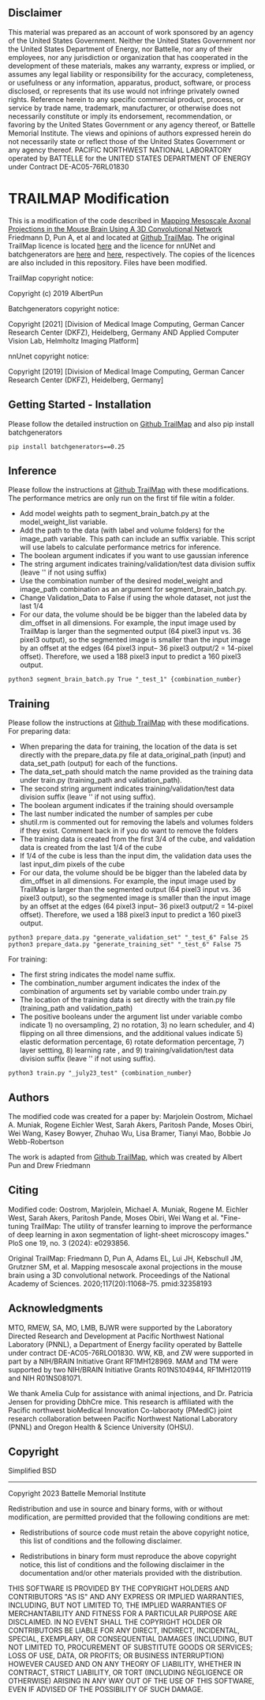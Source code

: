 
## Disclaimer

This material was prepared as an account of work sponsored by an agency of the United States Government.  Neither the United States Government nor the United States Department of Energy, nor Battelle, nor any of their employees, nor any jurisdiction or organization that has cooperated in the development of these materials, makes any warranty, express or implied, or assumes any legal liability or responsibility for the accuracy, completeness, or usefulness or any information, apparatus, product, software, or process disclosed, or represents that its use would not infringe privately owned rights.
Reference herein to any specific commercial product, process, or service by trade name, trademark, manufacturer, or otherwise does not necessarily constitute or imply its endorsement, recommendation, or favoring by the United States Government or any agency thereof, or Battelle Memorial Institute. The views and opinions of authors expressed herein do not necessarily state or reflect those of the United States Government or any agency thereof.
PACIFIC NORTHWEST NATIONAL LABORATORY
operated by
BATTELLE
for the
UNITED STATES DEPARTMENT OF ENERGY
under Contract DE-AC05-76RL01830

# TRAILMAP Modification

This is a modification of the code described in  [Mapping Mesoscale Axonal Projections in the Mouse Brain Using A 3D Convolutional Network](https://www.biorxiv.org/content/10.1101/812644v1.full) Friedmann D, Pun A, et al and located at [Github TrailMap](https://github.com/AlbertPun/TRAILMAP). The original TrailMap licence is located [here](https://github.com/dfriedma/TRAILMAP/blob/master/LICENSE) and the licence for nnUNet and batchgenerators are [here](https://github.com/MIC-DKFZ/nnUNet/blob/master/LICENSE) and [here](https://github.com/MIC-DKFZ/batchgenerators/blob/master/LICENSE), respectively. The copies of the licences are also included in this repository. Files have been modified.

TrailMap copyright notice:

Copyright (c) 2019 AlbertPun

Batchgenerators copyright notice:

 Copyright [2021] [Division of Medical Image Computing, German Cancer Research Center (DKFZ), Heidelberg, Germany
   AND Applied Computer Vision Lab, Helmholtz Imaging Platform]

nnUnet copyright notice:

  Copyright [2019] [Division of Medical Image Computing, German Cancer Research Center (DKFZ), Heidelberg, Germany]

## Getting Started - Installation

Please follow the detailed instruction on [Github TrailMap](https://github.com/AlbertPun/TRAILMAP) and also pip install batchgenerators

```
pip install batchgenerators==0.25
```

## Inference

Please follow the instructions at [Github TrailMap](https://github.com/AlbertPun/TRAILMAP) with these modifications. The performance metrics are only run on the first tif file witin a folder.
* Add model weights path to segment_brain_batch.py at the model_weight_list variable.
* Add the path to the data (with label and volume folders) for the image_path variable. This path can include an suffix variable. This script will use labels to calculate performance metrics for inference.
* The boolean argument indicates if you want to use gaussian inference
* The string argument indicates training/validation/test data division suffix (leave '' if not using suffix)
* Use the combination number of the desired model_weight and image_path combination as an argument for segment_brain_batch.py.
* Change Validation_Data to False if using the whole dataset, not just the last 1/4
* For our data, the volume should be be bigger than the labeled data by dim_offset in all dimensions. For example, the input image used by TrailMap is larger than the segmented output (64 pixel3 input vs. 36 pixel3 output), so the segmented image is smaller than the input image by an offset at the edges (64 pixel3 input– 36 pixel3 output/2 = 14-pixel offset). Therefore, we used a 188 pixel3 input to predict a 160 pixel3 output.

```
python3 segment_brain_batch.py True "_test_1" {combination_number}

```

## Training

Please follow the instructions at [Github TrailMap](https://github.com/AlbertPun/TRAILMAP) with these modifications. 
For preparing data:
* When preparing the data for training, the location of the  data is set directly with the prepare_data.py file at data_original_path (input) and data_set_path (output) for each of the functions.
* The data_set_path should match the name provided as the training data under train.py (training_path and validation_path).
* The second string argument indicates training/validation/test data division suffix (leave '' if not using suffix). 
* The boolean argument indicates if the training should oversample 
* The last number indicated the number of samples per cube
* shutil.rm is commented out for removing the labels and volumes folders if they exist. Comment back in if you do want to remove the folders
* The training data is created from the first 3/4 of the cube, and validation data is created from the last 1/4 of the cube
* If 1/4 of the cube is less than the input dim, the validation data uses the last input_dim pixels of the cube
* For our data, the volume should be be bigger than the labeled data by dim_offset in all dimensions. For example, the input image used by TrailMap is larger than the segmented output (64 pixel3 input vs. 36 pixel3 output), so the segmented image is smaller than the input image by an offset at the edges (64 pixel3 input– 36 pixel3 output/2 = 14-pixel offset). Therefore, we used a 188 pixel3 input to predict a 160 pixel3 output.

```
python3 prepare_data.py "generate_validation_set" "_test_6" False 25
python3 prepare_data.py "generate_training_set" "_test_6" False 75

```

For training:

* The first string indicates the model name suffix. 
* The combination_number argument indicates the index of the combination of arguments set by variable combo under train.py
* The location of the training data is set directly with the train.py file  (training_path and validation_path) 
* The positive booleans under the argument list under variable combo indicate 1) no oversampling, 2) no rotation, 3) no learn scheduler, and 4) flipping on all three dimensions, and the additional values indicate 5) elastic deformation percentage, 6) rotate deformation percentage, 7) layer settting, 8) learning rate , and 9) training/validation/test data division suffix (leave '' if not using suffix). 

```
python3 train.py "_july23_test" {combination_number}
```


## Authors

The modified code was created for a paper by:
Marjolein Oostrom, Michael A. Muniak, Rogene Eichler West, Sarah Akers, Paritosh Pande, Moses Obiri, Wei Wang, Kasey Bowyer, Zhuhao Wu, Lisa Bramer, Tianyi Mao, Bobbie Jo Webb-Robertson

The work is adapted from  [Github TrailMap](https://github.com/AlbertPun/TRAILMAP), which was created by Albert Pun and Drew Friedmann

## Citing

Modified code:
Oostrom, Marjolein, Michael A. Muniak, Rogene M. Eichler West, Sarah Akers, Paritosh Pande, Moses Obiri, Wei Wang et al. "Fine-tuning TrailMap: The utility of transfer learning to improve the performance of deep learning in axon segmentation of light-sheet microscopy images." PloS one 19, no. 3 (2024): e0293856.

Original TrailMap:
Friedmann D, Pun A, Adams EL, Lui JH, Kebschull JM, Grutzner SM, et al. Mapping mesoscale axonal projections in the mouse brain using a 3D convolutional network. Proceedings of the National Academy of Sciences. 2020;117(20):11068–75. pmid:32358193

## Acknowledgments

MTO, RMEW, SA, MO, LMB, BJWR were supported by the Laboratory Directed Research and Development at Pacific Northwest National Laboratory (PNNL), a Department of Energy facility operated by Battelle under contract DE-AC05-76RLO01830. WW, KB, and ZW were supported in part by a NIH/BRAIN Initiative Grant RF1MH128969. MAM and TM were supported by two NIH/BRAIN Initiative Grants R01NS104944, RF1MH120119 and NIH R01NS081071.

We thank Amelia Culp for assistance with animal injections, and Dr. Patricia Jensen for providing DbhCre mice. This research is affiliated with the Pacific northwest bioMedical Innovation Co-laboraoty (PMedIC) joint research collaboration between Pacific Northwest National Laboratory (PNNL) and Oregon Health & Science University (OHSU).


## Copyright
Simplified BSD
____________________________________________
Copyright 2023 Battelle Memorial Institute

Redistribution and use in source and binary forms, with or without modification, are permitted provided that the following conditions are met:

* Redistributions of source code must retain the above copyright notice, this list of conditions and the following disclaimer.

* Redistributions in binary form must reproduce the above copyright notice, this list of conditions and the following disclaimer in the documentation and/or other materials provided with the distribution.

THIS SOFTWARE IS PROVIDED BY THE COPYRIGHT HOLDERS AND CONTRIBUTORS "AS IS" AND ANY EXPRESS OR IMPLIED WARRANTIES, INCLUDING, BUT NOT LIMITED TO, THE IMPLIED WARRANTIES OF MERCHANTABILITY AND FITNESS FOR A PARTICULAR PURPOSE ARE DISCLAIMED. IN NO EVENT SHALL THE COPYRIGHT HOLDER OR CONTRIBUTORS BE LIABLE FOR ANY DIRECT, INDIRECT, INCIDENTAL, SPECIAL, EXEMPLARY, OR CONSEQUENTIAL DAMAGES (INCLUDING, BUT NOT LIMITED TO, PROCUREMENT OF SUBSTITUTE GOODS OR SERVICES; LOSS OF USE, DATA, OR PROFITS; OR BUSINESS INTERRUPTION) HOWEVER CAUSED AND ON ANY THEORY OF LIABILITY, WHETHER IN CONTRACT, STRICT LIABILITY, OR TORT (INCLUDING NEGLIGENCE OR OTHERWISE) ARISING IN ANY WAY OUT OF THE USE OF THIS SOFTWARE, EVEN IF ADVISED OF THE POSSIBILITY OF SUCH DAMAGE.




